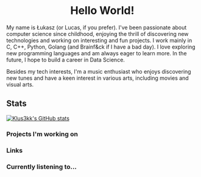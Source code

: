 <h1 align="center">Hello World!</h1>
My name is Łukasz (or Lucas, if you prefer). I've been passionate about computer science since childhood, enjoying the thrill of discovering new technologies and working on interesting and fun projects. I work mainly in C, C++, Python, Golang (and Brainf&ck if I have a bad day). I love exploring new programming languages and am always eager to learn more. In the future, I hope to build a career in Data Science.

Besides my tech interests, I'm a music enthusiast who enjoys discovering new tunes and have a keen interest in various arts, including movies and visual arts.

## Stats
[![Klus3kk's GitHub stats](https://github-readme-stats.vercel.app/api?username=Klus3kk)](https://github.com/Klus3kk/github-readme-stats)


### Projects I'm working on


### Links



### Currently listening to...
